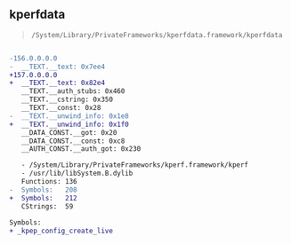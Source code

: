 ## kperfdata

> `/System/Library/PrivateFrameworks/kperfdata.framework/kperfdata`

```diff

-156.0.0.0.0
-  __TEXT.__text: 0x7ee4
+157.0.0.0.0
+  __TEXT.__text: 0x82e4
   __TEXT.__auth_stubs: 0x460
   __TEXT.__cstring: 0x350
   __TEXT.__const: 0x28
-  __TEXT.__unwind_info: 0x1e8
+  __TEXT.__unwind_info: 0x1f0
   __DATA_CONST.__got: 0x20
   __DATA_CONST.__const: 0xc8
   __AUTH_CONST.__auth_got: 0x230

   - /System/Library/PrivateFrameworks/kperf.framework/kperf
   - /usr/lib/libSystem.B.dylib
   Functions: 136
-  Symbols:   208
+  Symbols:   212
   CStrings:  59
 
Symbols:
+ _kpep_config_create_live

```
